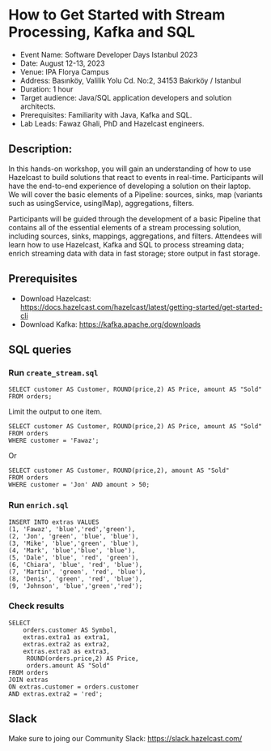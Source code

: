 # How to Get Started with Stream Processing, Kafka and SQL
- Event Name: Software Developer Days Istanbul 2023
- Date: August 12-13, 2023
- Venue: IPA Florya Campus
- Address: Basınköy, Valilik Yolu Cd. No:2, 34153 Bakırköy / Istanbul
- Duration: 1 hour
- Target audience: Java/SQL application developers and solution architects.
- Prerequisites: Familiarity with Java, Kafka and SQL.
- Lab Leads: Fawaz Ghali, PhD and Hazelcast engineers.


## Description: 
In this hands-on workshop, you will gain an understanding of how to use Hazelcast to build solutions that react to events in real-time. Participants will have the end-to-end experience of developing a solution on their laptop. We will cover the basic elements of a Pipeline: sources, sinks, map (variants such as usingService, usingIMap), aggregations, filters.

Participants will be guided through the development of a basic Pipeline that contains all of the essential elements of a stream processing solution, including sources, sinks, mappings, aggregations, and filters. Attendees will learn how to use Hazelcast, Kafka and SQL to process streaming data; enrich streaming data with data in fast storage; store output in fast storage.

## Prerequisites
- Download Hazelcast: https://docs.hazelcast.com/hazelcast/latest/getting-started/get-started-cli
- Download Kafka: https://kafka.apache.org/downloads

## SQL queries
### Run ```create_stream.sql```
```
SELECT customer AS Customer, ROUND(price,2) AS Price, amount AS "Sold"
FROM orders;
```

Limit the output to one item.
```
SELECT customer AS Customer, ROUND(price,2) AS Price, amount AS "Sold"
FROM orders
WHERE customer = 'Fawaz';
```
Or
```
SELECT customer AS Customer, ROUND(price,2), amount AS "Sold"
FROM orders
WHERE customer = 'Jon' AND amount > 50;
```

### Run ```enrich.sql```

```
INSERT INTO extras VALUES
(1, 'Fawaz', 'blue','red','green'),
(2, 'Jon', 'green', 'blue', 'blue'),
(3, 'Mike', 'blue','green', 'blue'),
(4, 'Mark', 'blue','blue', 'blue'),
(5, 'Dale', 'blue', 'red', 'green'),
(6, 'Chiara', 'blue', 'red', 'blue'),
(7, 'Martin', 'green', 'red', 'blue'),
(8, 'Denis', 'green', 'red', 'blue'),
(9, 'Johnson', 'blue','green','red');
```
### Check results
```
SELECT
    orders.customer AS Symbol,
    extras.extra1 as extra1,
    extras.extra2 as extra2,
    extras.extra3 as extra3,
     ROUND(orders.price,2) AS Price,
     orders.amount AS "Sold"
FROM orders
JOIN extras
ON extras.customer = orders.customer 
AND extras.extra2 = 'red';
```
## Slack
Make sure to joing our Community Slack: https://slack.hazelcast.com/
